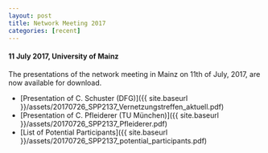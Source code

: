 ```yaml
---
layout: post
title: Network Meeting 2017
categories: [recent]
---
```


#### 11 July 2017, University of Mainz

The presentations of the network meeting in Mainz on 11th of July, 2017, are now available for download.
 * [Presentation of C. Schuster (DFG)]({{ site.baseurl }}/assets/20170726_SPP2137_Vernetzungstreffen_aktuell.pdf)
 * [Presentation of C. Pfleiderer (TU München)]({{ site.baseurl }}/assets/20170726_SPP2137_Pfleiderer.pdf)
 * [List of Potential Participants]({{ site.baseurl }}/assets/20170726_SPP2137_potential_participants.pdf)
